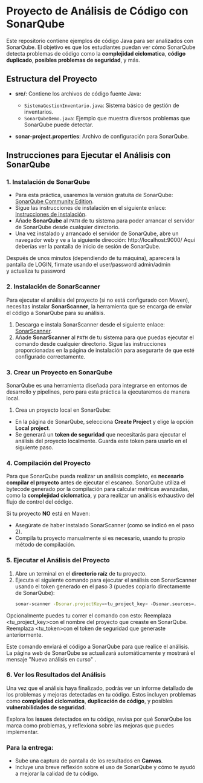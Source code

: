 # Proyecto de Análisis de Código con SonarQube

Este repositorio contiene ejemplos de código Java para ser analizados con SonarQube. El objetivo es que los estudiantes puedan ver cómo SonarQube detecta problemas de código como la **complejidad ciclomatica**, **código duplicado**, **posibles problemas de seguridad**, y más.

## Estructura del Proyecto

- **src/**: Contiene los archivos de código fuente Java:
  - `SistemaGestionInventario.java`: Sistema básico de gestión de inventarios.
  - `SonarQubeDemo.java`: Ejemplo que muestra diversos problemas que SonarQube puede detectar.

- **sonar-project.properties**: Archivo de configuración para SonarQube.

## Instrucciones para Ejecutar el Análisis con SonarQube

### 1. Instalación de SonarQube

- Para esta práctica, usaremos la versión gratuita de SonarQube: [SonarQube Community Edition](https://www.sonarsource.com/open-source-editions/sonarqube-community-edition/).
- Sigue las instrucciones de instalación en el siguiente enlace: [Instrucciones de instalación](https://docs.sonarsource.com/sonarqube/9.9/try-out-sonarqube/).
- Añade **SonarQube** al `PATH` de tu sistema para poder arrancar el servidor de SonarQube desde cualquier directorio.
- Una vez instalado y arrancado el servidor de SonarQube, abre un navegador web y ve a la siguiente dirección:
    http://localhost:9000/
Aquí deberías ver la pantalla de inicio de sesión de SonarQube.

Después de unos minutos (dependiendo de tu máquina), aparecerá la pantalla de LOGIN, firmate usando el user/password admin/admin  
y actualiza tu password

### 2. Instalación de SonarScanner

Para ejecutar el análisis del proyecto (si no está configurado con Maven), necesitas instalar **SonarScanner**, la herramienta que se encarga de enviar el código a SonarQube para su análisis.

1. Descarga e instala SonarScanner desde el siguiente enlace: [SonarScanner](https://docs.sonarsource.com/sonarqube/latest/analyzing-source-code/scanners/sonarscanner/).
2. Añade **SonarScanner** al `PATH` de tu sistema para que puedas ejecutar el comando desde cualquier directorio. Sigue las instrucciones proporcionadas en la página de instalación para asegurarte de que esté configurado correctamente.

### 3. Crear un Proyecto en SonarQube

SonarQube es una herramienta diseñada para integrarse en entornos de desarrollo y pipelines, pero para esta práctica la ejecutaremos de manera local.

1. Crea un proyecto local en SonarQube:
 - En la página de SonarQube, selecciona **Create Project** y elige la opción **Local project**.
 - Se generará un **token de seguridad** que necesitarás para ejecutar el análisis del proyecto localmente. Guarda este token para usarlo en el siguiente paso.

### 4. Compilación del Proyecto

Para que SonarQube pueda realizar un análisis completo, es **necesario compilar el proyecto** antes de ejecutar el escaneo. SonarQube utiliza el bytecode generado por la compilación para calcular métricas avanzadas, como la **complejidad ciclomatica**, y para realizar un análisis exhaustivo del flujo de control del código.

Si tu proyecto **NO** está en Maven:
- Asegúrate de haber instalado SonarScanner (como se indicó en el paso 2).
- Compila tu proyecto manualmente si es necesario, usando tu propio método de compilación.

### 5. Ejecutar el Análisis del Proyecto

1. Abre un terminal en el **directorio raíz** de tu proyecto.
2. Ejecuta el siguiente comando para ejecutar el análisis con SonarScanner usando el token generado en el paso 3 (puedes copiarlo directamente de SonarQube):
   ```bash
   sonar-scanner -Dsonar.projectKey=<tu_project_key> -Dsonar.sources=. -Dsonar.host.url=http://localhost:9000 -Dsonar.login=<tu_token>

Opcionalmente puedes tu correr el comando con esto:
  Reemplaza <tu_project_key>con el nombre del proyecto que creaste en SonarQube.
  Reemplaza <tu_token>con el token de seguridad que generaste anteriormente.

Este comando enviará el código a SonarQube para que realice el análisis. La página web de SonarQube se actualizará automáticamente y mostrará el mensaje "Nuevo análisis en curso" .


 ### 6. Ver los Resultados del Análisis

Una vez que el análisis haya finalizado, podrás ver un informe detallado de los problemas y mejoras detectadas en tu código. Estos incluyen problemas como **complejidad ciclomatica**, **duplicación de código**, y posibles **vulnerabilidades de seguridad**.

Explora los **issues** detectados en tu código, revisa por qué SonarQube los marca como problemas, y reflexiona sobre las mejoras que puedes implementar.

### Para la entrega:

- Sube una captura de pantalla de los resultados en **Canvas**.
- Incluye una breve reflexión sobre el uso de SonarQube y cómo te ayudó a mejorar la calidad de tu código.